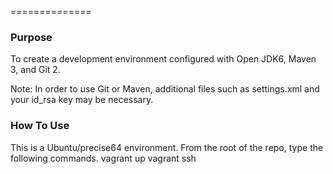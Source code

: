 ==============

### Purpose
To create a development environment configured with Open JDK6, Maven 3, and Git 2.

Note: In order to use Git or Maven, additional files such as settings.xml and your id_rsa key may be necessary.

### How To Use
This is a Ubuntu/precise64 environment.  From the root of the repo, type the following commands.
vagrant up
vagrant ssh

